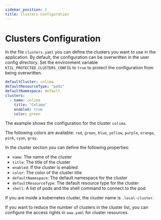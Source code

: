 ```yaml
---
sidebar_position: 2
title: Clusters Configuration
---
```


# Clusters Configuration

In the file `clusters.yaml` you can define the clusters you want to use in the application. By default, the
configuration can be overwritten in the user config directory. Set the environment variable 
`KT2L_PROTECTED_CLUSTERS_CONFIG` to `true` to protect the configuration from being overwritten.

```yaml
defaultCluster: colima
defaultResourceType: "pods"
defaultNamespace: default
clusters:
  - name: colima
    title: "Colima"
    enabled: true
    color: green
```

The example shows the configuration for the cluster `colima`.

The following colors are available: `red`, `green`, `blue`, `yellow`, `purple`, `orange`, `pink`, `cyan`, `gray`.

In the cluster section you can define the following properties:

- `name`: The name of the cluster
- `title`: The title of the cluster
- `enabled`: If the cluster is enabled
- `color`: The color of the cluster title
- `defaultNamespace`: The default namespace for the cluster
- `defaultResourceType`: The default resource type for the cluster
- `shell`: A list of pods and the shell command to connect to the pod

If you are inside a kubernetes cluster, the cluster name is `.local-cluster`.

If you want to reduce the number of clusters in the cluster list, you can configure the access rights in `aaa.yaml`
for cluster resources.
